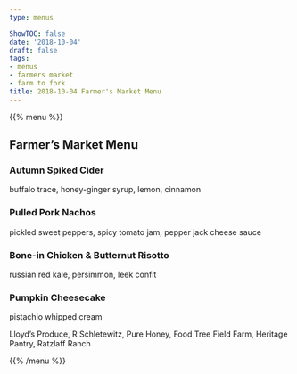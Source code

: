 ```yaml
---
type: menus

ShowTOC: false
date: '2018-10-04'
draft: false
tags:
- menus
- farmers market
- farm to fork
title: 2018-10-04 Farmer's Market Menu
---
```


{{% menu %}}

## Farmer’s Market Menu

### Autumn Spiked Cider

buffalo trace, honey\-ginger syrup,
lemon, cinnamon

### Pulled Pork Nachos

pickled sweet peppers, spicy tomato jam,
pepper jack cheese sauce

### Bone\-in Chicken & Butternut Risotto

russian red kale, persimmon, leek confit

### Pumpkin Cheesecake

pistachio whipped cream


Lloyd’s Produce, R Schletewitz, Pure Honey,
Food Tree Field Farm, Heritage Pantry, Ratzlaff Ranch

{{% /menu %}}
